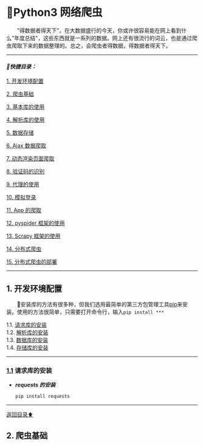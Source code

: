 # 💬Python3 网络爬虫 
&emsp;&emsp;"得数据者得天下"。在大数据盛行的今天，你或许很容易能在网上看到什么"年度总结"，这些东西就是一系列的数据。网上还有很流行的词云，也是通过爬虫爬取下来的数据整理的。总之，会爬虫者得数据，得数据者得天下。

---

#### *📑快捷目录：*
[1. 开发环境配置](#1)

[2. 爬虫基础](#2)

[3. 基本库的使用](#3)

[4. 解析库的使用](#4)

[5. 数据存储](#5)

[6. Ajax 数据爬取](#6)

[7. 动态渲染页面爬取](#7)

[8. 验证码的识别](#8)

[9. 代理的使用](#9)

[10. 模拟登录](#10)

[11. App 的爬取](#11)

[12. pyspider 框架的使用](#12)

[13. Scrapy 框架的使用](#13)

[14. 分布式爬虫](#14)

[15. 分布式爬虫的部署](#15)

---

<a name="1"></a>
## 1. 开发环境配置
&emsp;&emsp;🐍安装库的方法有很多种，但我们选用最简单的第三方包管理工具[pip](#no-jump)来安装。使用的方法很简单，只需要打开命令行，输入`pip install ***`

1.1. [请求库的安装](#1.1)<br>
1.2. [解析库的安装](#1.2)<br>
1.3. [数据库的安装](#1.3)<br>
1.4. [存储库的安装](#1.4)

---

<a name="1.1"></a>
### [1.1](#1.1) 请求库的安装
  - ***requests 的安装***
    ```python
    pip install requests
    ```

---

[返回目录⬆](#快捷目录)

<a name="2"></a>
## 2. 爬虫基础
